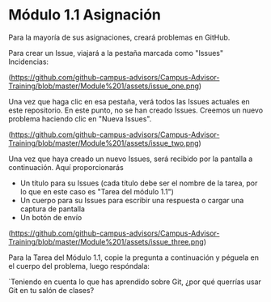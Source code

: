 # Módulo 1.1 Asignación

Para la mayoría de sus asignaciones, creará problemas en GitHub.

Para crear un Issue, viajará a la pestaña marcada como "Issues" Incidencias:

(https://github.com/github-campus-advisors/Campus-Advisor-Training/blob/master/Module%201/assets/issue_one.png)

Una vez que haga clic en esa pestaña, verá todos las Issues actuales en este repositorio. En este punto, no se han creado Issues. Creemos un nuevo problema haciendo clic en "Nueva Issues".

(https://github.com/github-campus-advisors/Campus-Advisor-Training/blob/master/Module%201/assets/issue_two.png)

Una vez que haya creado un nuevo Issues, será recibido por la pantalla a continuación. Aquí proporcionarás
* Un título para su Issues (cada título debe ser el nombre de la tarea, por lo que en este caso es "Tarea del módulo 1.1")
* Un cuerpo para su Issues para escribir una respuesta o cargar una captura de pantalla
* Un botón de envío

(https://github.com/github-campus-advisors/Campus-Advisor-Training/blob/master/Module%201/assets/issue_three.png)

Para la Tarea del Módulo 1.1, copie la pregunta a continuación y péguela en el cuerpo del problema, luego respóndala:

`Teniendo en cuenta lo que has aprendido sobre Git, ¿por qué querrías usar Git en tu salón de clases?
